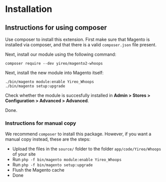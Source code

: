 # Installation
## Instructions for using composer
Use composer to install this extension. First make sure that Magento is installed via composer, and that there is a valid `composer.json` file present.

Next, install our module using the following command:

    composer require --dev yireo/magento2-whoops

Next, install the new module into Magento itself:

    ./bin/magento module:enable Yireo_Whoops
    ./bin/magento setup:upgrade

Check whether the module is succesfully installed in **Admin > Stores >
Configuration > Advanced > Advanced**.

Done.

### Instructions for manual copy
We recommend `composer` to install this package. However, if you want a manual copy instead, these are the steps:
* Upload the files in the `source/` folder to the folder `app/code/Yireo/Whoops` of your site
* Run `php -f bin/magento module:enable Yireo_Whoops`
* Run `php -f bin/magento setup:upgrade`
* Flush the Magento cache
* Done

